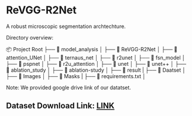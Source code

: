 # ReVGG-R2Net
A robust microscopic segmentation archtechture.



Directory overview:

📦 Project Root
├── 📂 model_analysis
│   ├── 📄 ReVGG-R2Net
│   ├── 📄 attention_UNet
│   ├── 📄 ternaus_net
│   ├── 📄 r2unet
│   ├── 📄 fsn_model
│   ├── 📄 pspnet
│   ├── 📄 r2u_attention
│   ├── 📄 unet
│   ├── 📄 unet++
│
├── 📂 ablation_study
│   ├── 📄 ablation-study
│   ├── 📄 result
|
├── 📂 Daatset
│   ├── 📄 Images
│   ├── 📄 Masks
|
├── 📄 requirements.txt
│  


Note: We provided google drive link of our datatset.
## Dataset Download Link: [LINK](https://drive.google.com/file/d/1-9jT-hLpTlxpEKASE2l-bzbrkjCtyMeZ/view?usp=sharing)

